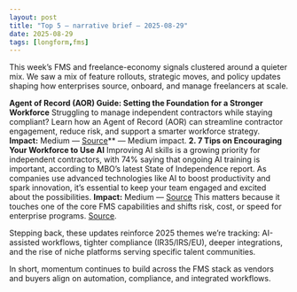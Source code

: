```yaml
---
layout: post
title: "Top 5 — narrative brief — 2025-08-29"
date: 2025-08-29
tags: [longform,fms]
---
```

This week’s FMS and freelance-economy signals clustered around a quieter mix. We saw a mix of feature rollouts, strategic moves, and policy updates shaping how enterprises source, onboard, and manage freelancers at scale.

**Agent of Record (AOR) Guide: Setting the Foundation for a Stronger Workforce**
Struggling to manage independent contractors while staying compliant? Learn how an Agent of Record (AOR) can streamline contractor engagement, reduce risk, and support a smarter workforce strategy.
**Impact:** Medium — [Source](https://www.mbopartners.com/blog/guide/agent-of-record-ungated/)** — Medium impact. **2. 7 Tips on Encouraging Your Workforce to Use AI** Improving AI skills is a growing priority for independent contractors, with 74% saying that ongoing AI training is important, according to MBO’s latest State of Independence report. As companies use advanced technologies like AI to boost productivity and spark innovation, it’s essential to keep your team engaged and excited about the possibilities. **Impact:** Medium — [Source](https://www.mbopartners.com/blog/workforce-management/7-tips-on-encouraging-your-workforce-to-use-gen-ai/) This matters because it touches one of the core FMS capabilities and shifts risk, cost, or speed for enterprise programs. [Source](https://www.saastr.com/when-we-all-have-100-ai-agents-what-happens-next-conslidation-its-coming/).

Stepping back, these updates reinforce 2025 themes we’re tracking: AI-assisted workflows, tighter compliance (IR35/IRS/EU), deeper integrations, and the rise of niche platforms serving specific talent communities.

In short, momentum continues to build across the FMS stack as vendors and buyers align on automation, compliance, and integrated workflows.
